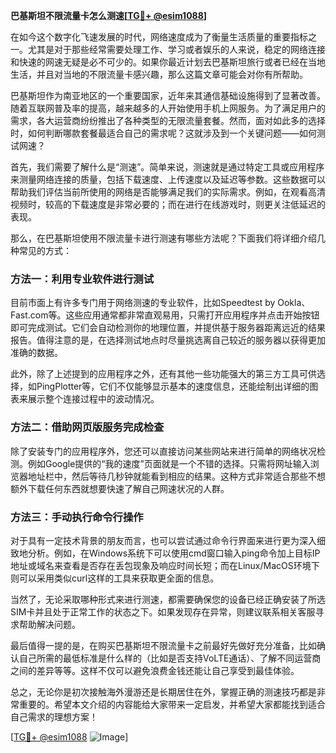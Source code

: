 **巴基斯坦不限流量卡怎么测速[[TG💪+ @esim1088](https://t.me/s/esim1088)]**

在如今这个数字化飞速发展的时代，网络速度成为了衡量生活质量的重要指标之一。尤其是对于那些经常需要处理工作、学习或者娱乐的人来说，稳定的网络连接和快速的网速无疑是必不可少的。如果你最近计划去巴基斯坦旅行或者已经在当地生活，并且对当地的不限流量卡感兴趣，那么这篇文章可能会对你有所帮助。

巴基斯坦作为南亚地区的一个重要国家，近年来其通信基础设施得到了显著改善。随着互联网普及率的提高，越来越多的人开始使用手机上网服务。为了满足用户的需求，各大运营商纷纷推出了各种类型的无限流量套餐。然而，面对如此多的选择时，如何判断哪款套餐最适合自己的需求呢？这就涉及到一个关键问题——如何测试网速？

首先，我们需要了解什么是“测速”。简单来说，测速就是通过特定工具或应用程序来测量网络连接的质量，包括下载速度、上传速度以及延迟等参数。这些数据可以帮助我们评估当前所使用的网络是否能够满足我们的实际需求。例如，在观看高清视频时，较高的下载速度是非常必要的；而在进行在线游戏时，则更关注低延迟的表现。

那么，在巴基斯坦使用不限流量卡进行测速有哪些方法呢？下面我们将详细介绍几种常见的方式：

### 方法一：利用专业软件进行测试

目前市面上有许多专门用于网络测速的专业软件，比如Speedtest by Ookla、Fast.com等。这些应用通常都非常直观易用，只需打开应用程序并点击开始按钮即可完成测试。它们会自动检测你的地理位置，并提供基于服务器距离远近的结果报告。值得注意的是，在选择测试地点时尽量挑选离自己较近的服务器以获得更加准确的数据。

此外，除了上述提到的应用程序之外，还有其他一些功能强大的第三方工具可供选择，如PingPlotter等，它们不仅能够显示基本的速度信息，还能绘制出详细的图表来展示整个连接过程中的波动情况。

### 方法二：借助网页版服务完成检查

除了安装专门的应用程序外，您还可以直接访问某些网站来进行简单的网络状况检测。例如Google提供的“我的速度”页面就是一个不错的选择。只需将网址输入浏览器地址栏中，然后等待几秒钟就能看到相应的结果。这种方式非常适合那些不想额外下载任何东西就想要快速了解自己网速状况的人群。

### 方法三：手动执行命令行操作

对于具有一定技术背景的朋友而言，也可以尝试通过命令行界面来进行更为深入细致地分析。例如，在Windows系统下可以使用cmd窗口输入ping命令加上目标IP地址或域名来查看是否存在丢包现象及响应时间长短；而在Linux/MacOS环境下则可以采用类似curl这样的工具来获取更全面的信息。

当然了，无论采取哪种形式来进行测速，都需要确保您的设备已经正确安装了所选SIM卡并且处于正常工作的状态之下。如果发现存在异常，则建议联系相关客服寻求帮助解决问题。

最后值得一提的是，在购买巴基斯坦不限流量卡之前最好先做好充分准备，比如确认自己所需的最低标准是什么样的（比如是否支持VoLTE通话）、了解不同运营商之间的差异等等。这样不仅可以避免浪费金钱还能让自己享受到最佳体验。

总之，无论你是初次接触海外漫游还是长期居住在外，掌握正确的测速技巧都是非常重要的。希望本文介绍的内容能给大家带来一定启发，并希望大家都能找到适合自己需求的理想方案！

[[TG💪+ @esim1088](https://t.me/s/esim1088) ![Image](https://i.postimg.cc/4NQfJmqS/Snipaste-2025-05-13-00-14-12.png)]